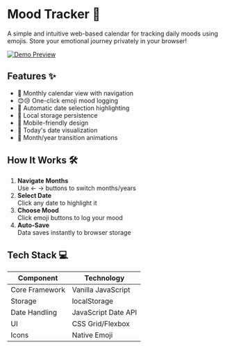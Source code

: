 # Mood Tracker 🌟

A simple and intuitive web-based calendar for tracking daily moods using emojis. Store your emotional journey privately in your browser!

[![Demo Preview](https://img.shields.io/badge/Live-Demo-brightgreen)](https://cohort-mood-tracker.netlify.app/)

## Features ✨
- 📅 Monthly calendar view with navigation
- 😊😢 One-click emoji mood logging
- 🎯 Automatic date selection highlighting
- 💾 Local storage persistence
- 📱 Mobile-friendly design
- 🌈 Today's date visualization
- 🔄 Month/year transition animations

## How It Works 🛠️
1. **Navigate Months**  
   Use ← → buttons to switch months/years
2. **Select Date**  
   Click any date to highlight it
3. **Choose Mood**  
   Click emoji buttons to log your mood
4. **Auto-Save**  
   Data saves instantly to browser storage

## Tech Stack 💻
| Component       | Technology           |
|-----------------|----------------------|
| Core Framework  | Vanilla JavaScript   |
| Storage         | localStorage         |
| Date Handling   | JavaScript Date API  |
| UI              | CSS Grid/Flexbox     |
| Icons           | Native Emoji         |

